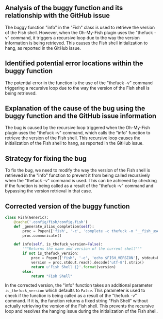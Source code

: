 ## Analysis of the buggy function and its relationship with the GitHub issue

The buggy function "info" in the "Fish" class is used to retrieve the version of the Fish shell. However, when the Oh-My-Fish plugin uses the "thefuck -v" command, it triggers a recursive loop due to the way the version information is being retrieved. This causes the Fish shell initialization to hang, as reported in the GitHub issue.

## Identified potential error locations within the buggy function

The potential error in the function is the use of the "thefuck -v" command triggering a recursive loop due to the way the version of the Fish shell is being retrieved.

## Explanation of the cause of the bug using the buggy function and the GitHub issue information

The bug is caused by the recursive loop triggered when the Oh-My-Fish plugin uses the "thefuck -v" command, which calls the "info" function to retrieve the version of the Fish shell. This recursive loop causes the initialization of the Fish shell to hang, as reported in the GitHub issue.

## Strategy for fixing the bug

To fix the bug, we need to modify the way the version of the Fish shell is retrieved in the "info" function to prevent it from being called recursively when the "thefuck -v" command is used. This can be achieved by checking if the function is being called as a result of the "thefuck -v" command and bypassing the version retrieval in that case.

## Corrected version of the buggy function
```python
class Fish(Generic):
    @cache('.config/fish/config.fish')
    def _generate_alias_completion(self):
        proc = Popen(['fish', '-c', 'complete -c thefuck -n "__fish_use_subcommand" -xa "(__fish_print_host_names)"'], stdout=PIPE, stderr=DEVNULL)
        proc.communicate()

    def info(self, is_thefuck_version=False):
        """Returns the name and version of the current shell"""
        if not is_thefuck_version:
            proc = Popen(['fish', '-c', 'echo $FISH_VERSION'], stdout=PIPE, stderr=DEVNULL)
            version = proc.stdout.read().decode('utf-8').strip()
            return u'Fish Shell {}'.format(version)
        else:
            return "Fish Shell"
```

In the corrected version, the "info" function takes an additional parameter `is_thefuck_version` which defaults to `False`. This parameter is used to check if the function is being called as a result of the "thefuck -v" command. If it is, the function returns a fixed string "Fish Shell" without actually retrieving the version of the Fish shell. This prevents the recursive loop and resolves the hanging issue during the initialization of the Fish shell.